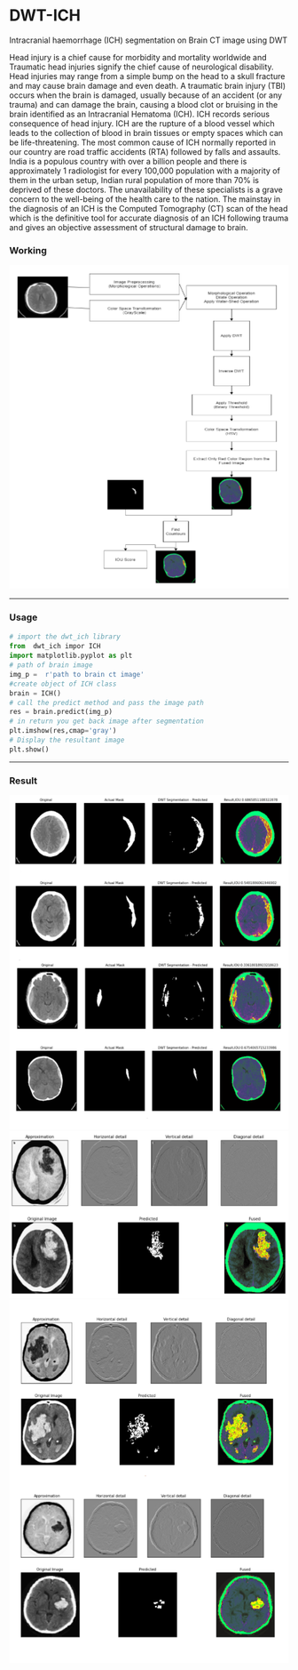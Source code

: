# DWT-ICH
Intracranial haemorrhage (ICH) segmentation on Brain CT image using DWT

Head injury is a chief cause for morbidity and mortality worldwide and Traumatic head
injuries signify the chief cause of neurological disability. Head injuries may range from a
simple bump on the head to a skull fracture and may cause brain damage and even death.
A traumatic brain injury (TBI) occurs when the brain is damaged, usually because of an
accident (or any trauma) and can damage the brain, causing a blood clot or bruising in the brain
identified as an Intracranial Hematoma (ICH). ICH records serious consequence of head injury.
ICH are the rupture of a blood vessel which leads to the collection of blood in brain tissues or
empty spaces which can be life-threatening. The most common cause of ICH normally reported
in our country are road traffic accidents (RTA) followed by falls and assaults. India is a
populous country with over a billion people and there is approximately 1 radiologist for every
100,000 population with a majority of them in the urban setup, Indian rural population of more
than 70% is deprived of these doctors. The unavailability of these specialists is a grave concern
to the well-being of the health care to the nation. The mainstay in the diagnosis of an ICH is
the Computed Tomography (CT) scan of the head which is the definitive tool for accurate
diagnosis of an ICH following trauma and gives an objective assessment of structural damage
to brain.


### Working 

![flowchat](https://github.com/connectaman/DWT-ICH/blob/main/images/flowchart.PNG)


-----------------------------------------------------------

### Usage

```python
# import the dwt_ich library
from  dwt_ich impor ICH
import matplotlib.pyplot as plt
# path of brain image
img_p =  r'path to brain ct image'  
#create object of ICH class
brain = ICH()
# call the predict method and pass the image path
res = brain.predict(img_p)
# in return you get back image after segmentation
plt.imshow(res,cmap='gray')
# Display the resultant image
plt.show()
```


-----------------------------------------------------------


### Result

![result](https://github.com/connectaman/DWT-ICH/blob/main/images/result.PNG)
![result](https://github.com/connectaman/DWT-ICH/blob/main/images/result2.PNG)
![result](https://github.com/connectaman/DWT-ICH/blob/main/images/result3.PNG)

